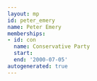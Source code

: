 ```yaml
---
layout: mp
id: peter_emery
name: Peter Emery
memberships:
- id: con
  name: Conservative Party
  start: 
  end: '2000-07-05'
autogenerated: true
---
```

